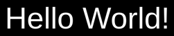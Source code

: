 <html lang="en">
<head>
    <meta charset="UTF-8">
    <meta name="viewport" content="width=device-width, initial-scale=1.0">
    <title>Flashing Splash Screen</title> 
    <style>
        #splash-screen {
            position: fixed;
            top: 0;
            left: 0;
            width: 100%;
            height: 100%;
            background-color: black;
            color: white; 
            display: flex;
            justify-content: center;
            align-items: center;
            z-index: 100;
            font-size: 5em; 
        }
body {
            background-color: lightgray;
            margin: 0;
            font-family: Arial, sans-serif;
        }
#sidebar {
        width: 250px; 
        height:100%;
        background-color: black;
        position: fixed;
        top:0;   
        left:0;
         color: white; 
        padding-top:10px;  
        padding-left:10px;
        box-sizing: border-box;       
        }
  #sidebar a {
       color: white;
       text-decoration: none;
       display: block;
       margin: 10px 0; 
       font-size: 1.5em;
       }            
 .image-text-container  {
        display: flex; 
       flex-direction: row;
        align-items: center; 
        justify-content: space-between;
        margin: 20px;
        margin-left: 270px; 
        }
  .image-text-container img {
            width: 300px !important  ;  
            height: 300px !important ; 
            border-radius: 50%;
            object-fit: cover;
            margin-right: 20px; 
            margin-left: 20px;
        }
.text-content {
        font-size: 18px;
            font-family: Arial, sans-serif;
            max-width:45%;
            text-align: center;
        }
   
 @media(min-width: 600px) {
    #sidebar {
    width:250px;
    position: fixed;
    height: 100%;
    }
 
 .image-text-container img {
    width:120px;
    height:120px;
    }
 
 .image-text-container {
    flex-direction: row;
    margin-left: 270px;
    }
  
  .text-content{
    text-align: center;
    font-size:16px;
    margin:10px;
    }
  }
   @media(max-width: 600px) {
            body {
            display: flex;
             flex-direction: column; 
            margin-left: 0;
            }

   #sidebar {
              width: 100%;
              position: relative; 
               height: auto;
              padding: 10px;
             box-sizing: border-box;
            }

 .image-text-container {
                flex-direction: column;
                margin-left: 0; 
            }

 .image-text-container img {
                width: 100px;
                height: 100px;
            }

 .text-content {
                font-size: 14px;
                text-align: center;
            }
    }
    
    
    
    
    
    
    
    
    
    
    
 </style>
</head>
<body>
    <div id="splash-screen">Hello World!</div> 
   
  <script>
        setTimeout(function() {
            document.getElementById('splash-screen').style.display = 'none';
        }, 3000); 
    </script>

 <div id="sidebar">
    <a href = "https://linkedin.com/in/william-s-4120a0254" target="_blank"> Check out my LinkedIn Profile! </a>
    <a href = "https://docs.google.com/document/d/1hT3L5L15tXU9I19EtVc4c99L4t3DAc9u/edit?usp=sharing&ouid=101206748234661541234&rtpof=true&sd=true" target="_blank"> Link to my resume! </a>
    <a href = "https://github.com/Wls170?tab=repositories" target= "_blank"> Projects </a>
        </div>
   
   <p style="font-size: 20px;"> Thank you for taking the time to visit my website! I hope you find everything you were looking for. 
    Feel free to explore more about my projects (this is my first), experiences, and connect with me. If you have any questions 
    or would like to collaborate, don't hesitate to reach out. Your feedback and support are greatly appreciated! </p>

<div class="image-text-container">
    <div class = "text-content">
      <h2> Skills: </h2>
        <p><b> Effective Communication </b> </p>
        <p><b> Microsoft Products  </b> </p>
        <p><b> Leadership  </b> </p>
        <p><b> Python  </b> </p>
    </div>
    
<div class = "image-text-container">
    <img src="https://scontent.fosu2-1.fna.fbcdn.net/v/t39.30808-6/363440628_10231263865289524_1224367189268874357_n.jpg?_nc_cat=107&ccb=1-7&_nc_sid=833d8c&_nc_ohc=OrEK-w6nDWcQ7kNvgFWSvE5&_nc_zt=23&_nc_ht=scontent.fosu2-1.fna&_nc_gid=ASZxaYnT2GLOsh2-NM6-scY&oh=00_AYBEogK94jrBQBqG0QVkIsKc4fV7N5HbAL74oYjNAr5y0A&oe=677F912D" alt="WillStearn"> 
</div>
    
    <div class= "text-content">
    <h2> Details: </h2>
<p><b> Name: William Stearn </b> </p>
<p><b> Age: 35  </b></p>
<p><b> Location: Barberton, Ohio </b></p>
<p><b> Email: Wls170@icloud.com </b></p>
    </div>
</div>      
   
    <h3> About me: </h3>
    <p style="font-size: 22px;"> Currently I work full-time as a Production Supervisor at a Synthomer. Synthomer supplies highly specialized polymers to multiple industries worldwide. I have been with them since 2018 starting from an entry level worker and progressively working my way up to supervisor. I am also pursuing my BS in Computer Science at Southern New Hampshire University (SNHU). I am taking classes geared towards Software Engineering with an expected completion date of early 2027. In  my free time I enjoy spending time with my family, practicing my coding skill, checking out new spots around town and gaming. </p>




</body>

</html>
